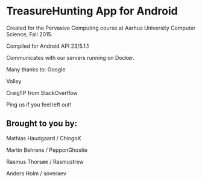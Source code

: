 # TreasureHunting App for Android
Created for the Pervasive Computing course at Aarhus University Computer Science, Fall 2015.

Compiled for Android API 23/5.1.1

Communicates with our servers running on Docker.

Many thanks to:
Google

Volley

CraigTP from StackOverflow

Ping us if you feel left out!


## Brought to you by:
Mathias Haudgaard 	/ ChingoX

Martin Behrens 		/ PepponGhostie

Rasmus Thorsøe 		/ Rasmustrew

Anders Holm 		/ soveraev

